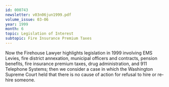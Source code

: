 ```yaml
---
id: 000743
newsletter: v03n06jun1999.pdf
volume_issue: 03-06
year: 1999
month: 6
topic: Legislation of Interest
subtopic: Fire Insurance Premium Taxes
---
```


Now the Firehouse Lawyer highlights legislation in 1999 involving EMS Levies, fire district annexation, municipal officers and contracts, pension benefits, fire insurance premium taxes, drug administration, and 911 Telephone Systems; then we consider a case in which the Washington Supreme Court held that there is no cause of action for refusal to hire or re-hire someone.